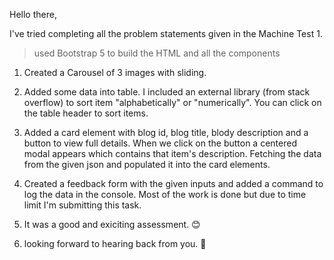 Hello there,

I've tried completing all the problem statements given in the Machine Test 1.

>used Bootstrap 5 to build the HTML and all the components

1. Created a Carousel of 3 images with sliding.

2. Added some data into table. I included an external library (from stack overflow) to sort item "alphabetically" or "numerically". You can click on the table header to sort items.

3. Added a card element with blog id, blog title, blody description and a button to view full details. When we click on the button a centered modal appears which contains that item's description. Fetching the data from the given json and populated it into the card elements.

4. Created a feedback form with the given inputs and added a command to log the data in the console. Most of the work is done but due to time limit I'm submitting this task.

5. It was a good and exiciting assessment. 😊

6. looking forward to hearing back from you. 🤞
